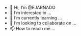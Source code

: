 - 👋 Hi, I’m @EJARNADO
- 👀 I’m interested in ...
- 🌱 I’m currently learning ...
- 💞️ I’m looking to collaborate on ...
- 📫 How to reach me ...

<!---
EJARNADO/EJARNADO is a ✨ special ✨ repository because its `README.md` (this file) appears on your GitHub profile.
You can click the Preview link to take a look at your changes.
--->

